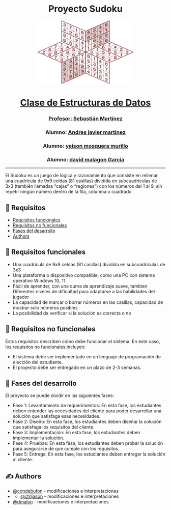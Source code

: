 <h1 align="center">Proyecto Sudoku</h1>
<p align="center">
  <a href="" rel="noopener">
 <img width=300px height=200px src="img/sudoku.jpg"
</p>

<h1 align="center">Clase de Estructuras de Datos</h1>
<h3 align="center">Profesor: <a href="https://github.com/JuanS3">Sebastián Martínez</a></h3>

<h3 align="center">Alumno: <a href="https://github.com/condebufon">Andres javier martinez</a></h3>
<h3 align="center">Alumno: <a href="https://github.com/Ctrljason">yeison mosquera murillo</a></h3>
<h3 align="center">Alumno: <a href="https://github.com/dmalagon">david malagon Garcia</a></h3>



---

<p align="justificado"> El Sudoku es un juego de lógica y razonamiento que consiste en rellenar una cuadrícula de 9x9
celdas (81 casillas) dividida en subcuadrículas de 3x3 (también llamadas “cajas” o “regiones”)
con los números del 1 al 9, sin repetir ningún número dentro de la fila, columna o cuadrado
    <br>
</p>

## 📝 Requisitos

- [Requisitos funcionales](#requisito_1)
- [Requisitos no funcionales](#requisito_2)
- [Fases del desarrollo](#desarrollo)
- [Authors](#authors)

## 🧐 Requisitos funcionales <a name = "requisito_1"></a>

* Una cuadrícula de 9x9 celdas (81 casillas) dividida en subcuadrículas de 3x3
* Una plataforma o dispositivo compatible, como una PC con sistema operativo
Windows 10, 11.
* Fácil de aprender, con una curva de aprendizaje suave, tambien Diferentes niveles de dificultad para adaptarse a las habilidades del jugador
* La capacidad de marcar o borrar números en las casillas, capacidad de mostrar solo números posibles
* La posibilidad de verificar si la solución es correcta o no 


## 🧐 Requisitos no funcionales <a name = "requisito_2"></a>
Estos requisitos describen cómo debe funcionar el sistema. En este caso, los requisitos no funcionales incluyen: 

* El sistema debe ser implementado en un lenguaje de programación de elección del estudiante.
* El proyecto debe ser entregado en un plazo de 2-3 semanas.

## 🏁 Fases del desarrollo <a name = "desarrollo"></a>

El proyecto se puede dividir en las siguientes fases:

* Fase 1: Levantamiento de requerimientos: En esta fase, los estudiantes deben entender las necesidades del cliente para poder desarrollar una solución que satisfaga esas necesidades.
* Fase 2: Diseño: En esta fase, los estudiantes deben diseñar la solución que satisfaga los requisitos del cliente.
* Fase 3: Implementación: En esta fase, los estudiantes deben implementar la solución.
* Fase 4: Pruebas: En esta fase, los estudiantes deben probar la solución para asegurarse de que cumple con los requisitos.
* Fase 5: Entrega: En esta fase, los estudiantes deben entregar la solución al cliente.


## ✍️ Authors <a name = "authors"></a>

- [@condebufon](https>//github.com/condebufon) - modificaciones e interpretaciones
- - [@ctrljason](https>//github.com/ctrljason) - modificaciones e interpretaciones
- [@dmalon](https>//github.com/dmalon) - modificaciones e interpretaciones
